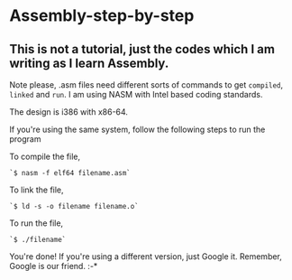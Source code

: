 # Assembly-step-by-step

## This is not a tutorial, just the codes which I am writing as I learn Assembly. 

Note please, .asm files need different sorts of commands to get `compiled`, `linked` and `run`. 
I am using NASM with Intel based coding standards.

The design is i386 with x86-64.

If you're using the same system, follow the following steps to run the program

To compile the file,

    `$ nasm -f elf64 filename.asm`
    
To link the file,

    `$ ld -s -o filename filename.o`
    
To run the file, 

    `$ ./filename`
    
    
You're done!
If you're using a different version, just Google it. Remember, Google is our friend. :-*
